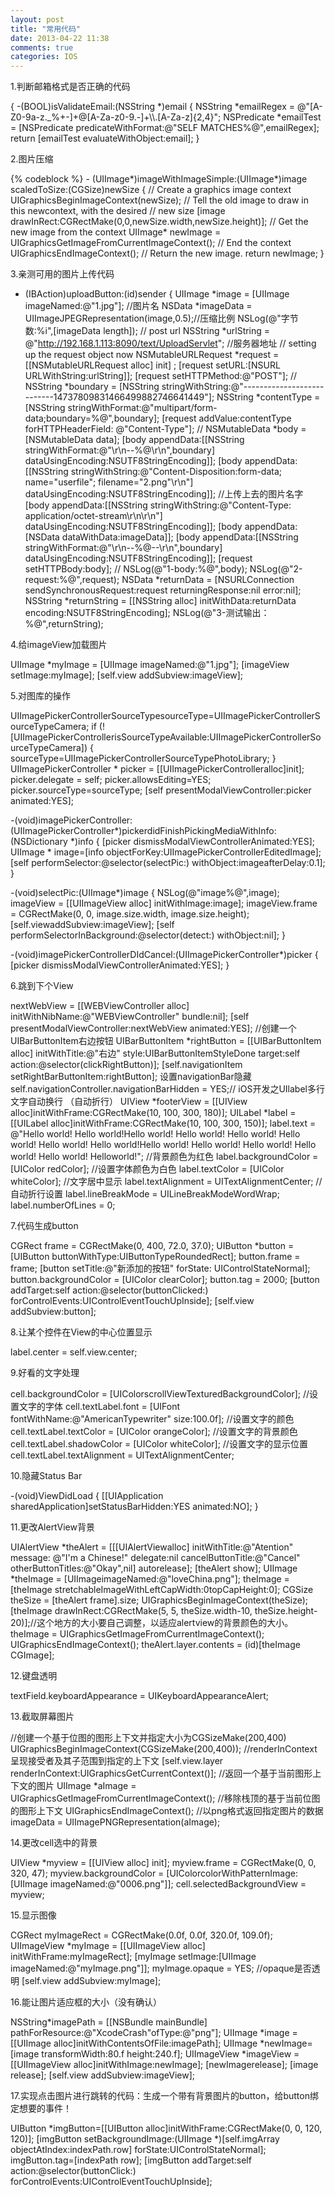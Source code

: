 ```yaml
---
layout: post
title: "常用代码"
date: 2013-04-22 11:38
comments: true
categories: IOS
---
```

<p>1.判断邮箱格式是否正确的代码</p>
{
-(BOOL)isValidateEmail:(NSString *)email
{
  NSString *emailRegex = @"[A-Z0-9a-z._%+-]+@[A-Za-z0-9.-]+\\.[A-Za-z]{2,4}";
  NSPredicate *emailTest = [NSPredicate predicateWithFormat:@"SELF MATCHES%@",emailRegex];
  return [emailTest evaluateWithObject:email];
}


<p>2.图片压缩</p>
{% codeblock   %}
- (UIImage*)imageWithImageSimple:(UIImage*)image scaledToSize:(CGSize)newSize
{
// Create a graphics image context
   UIGraphicsBeginImageContext(newSize);
// Tell the old image to draw in this newcontext, with the desired
// new size
   [image drawInRect:CGRectMake(0,0,newSize.width,newSize.height)];
// Get the new image from the context
   UIImage* newImage = UIGraphicsGetImageFromCurrentImageContext();
// End the context
   UIGraphicsEndImageContext();
// Return the new image.
   return newImage;
}


<p>3.亲测可用的图片上传代码</p>

- (IBAction)uploadButton:(id)sender 
{
   UIImage *image = [UIImage imageNamed:@"1.jpg"]; //图片名
   NSData *imageData = UIImageJPEGRepresentation(image,0.5);//压缩比例
   NSLog(@"字节数:%i",[imageData length]);
// post url
   NSString *urlString = @"http://192.168.1.113:8090/text/UploadServlet";
//服务器地址
// setting up the request object now
   NSMutableURLRequest *request = [[NSMutableURLRequest alloc] init] ;
   [request setURL:[NSURL URLWithString:urlString]];
   [request setHTTPMethod:@"POST"];
//
   NSString *boundary = [NSString stringWithString:@"---------------------------14737809831466499882746641449"];
   NSString *contentType = [NSString stringWithFormat:@"multipart/form-data;boundary=%@",boundary];
   [request addValue:contentType forHTTPHeaderField: @"Content-Type"];
//
   NSMutableData *body = [NSMutableData data];
   [body appendData:[[NSString stringWithFormat:@"\r\n--%@\r\n",boundary] dataUsingEncoding:NSUTF8StringEncoding]];
   [body appendData:[[NSString stringWithString:@"Content-Disposition:form-data; name=\"userfile\"; filename=\"2.png\"\r\n"] dataUsingEncoding:NSUTF8StringEncoding]]; //上传上去的图片名字
   [body appendData:[[NSString stringWithString:@"Content-Type: application/octet-stream\r\n\r\n"] dataUsingEncoding:NSUTF8StringEncoding]];
   [body appendData:[NSData dataWithData:imageData]];
   [body appendData:[[NSString stringWithFormat:@"\r\n--%@--\r\n",boundary] dataUsingEncoding:NSUTF8StringEncoding]];
   [request setHTTPBody:body];
// NSLog(@"1-body:%@",body);
   NSLog(@"2-request:%@",request);
   NSData *returnData = [NSURLConnection sendSynchronousRequest:request returningResponse:nil error:nil];
   NSString *returnString = [[NSString alloc] initWithData:returnData encoding:NSUTF8StringEncoding];
   NSLog(@"3-测试输出：%@",returnString);


<!--more-->

<p>4.给imageView加载图片</p>

UIImage *myImage = [UIImage imageNamed:@"1.jpg"];
[imageView setImage:myImage];
[self.view addSubview:imageView];


<p>5.对图库的操作</p>

UIImagePickerControllerSourceTypesourceType=UIImagePickerControllerSourceTypeCamera;
if (![UIImagePickerControllerisSourceTypeAvailable:UIImagePickerControllerSourceTypeCamera]) 
{
sourceType=UIImagePickerControllerSourceTypePhotoLibrary;
}
UIImagePickerController * picker = [[UIImagePickerControlleralloc]init];
picker.delegate = self;
picker.allowsEditing=YES;
picker.sourceType=sourceType;
[self presentModalViewController:picker animated:YES];



-(void)imagePickerController:(UIImagePickerController*)pickerdidFinishPickingMediaWithInfo:(NSDictionary *)info
{
 [picker dismissModalViewControllerAnimated:YES];
 UIImage * image=[info objectForKey:UIImagePickerControllerEditedImage];
 [self performSelector:@selector(selectPic:) withObject:imageafterDelay:0.1];
}



-(void)selectPic:(UIImage*)image
{
   NSLog(@"image%@",image);
  imageView = [[UIImageView alloc] initWithImage:image];
  imageView.frame = CGRectMake(0, 0, image.size.width, image.size.height);
  [self.viewaddSubview:imageView];
  [self performSelectorInBackground:@selector(detect:) withObject:nil];
}




-(void)imagePickerControllerDIdCancel:(UIImagePickerController*)picker
{
  [picker dismissModalViewControllerAnimated:YES];
}




<p>6.跳到下个View</p>

nextWebView = [[WEBViewController alloc] initWithNibName:@"WEBViewController" bundle:nil];
[self presentModalViewController:nextWebView animated:YES];
//创建一个UIBarButtonItem右边按钮
UIBarButtonItem *rightButton = [[UIBarButtonItem alloc] initWithTitle:@"右边" style:UIBarButtonItemStyleDone target:self action:@selector(clickRightButton)];
[self.navigationItem setRightBarButtonItem:rightButton];
设置navigationBar隐藏
self.navigationController.navigationBarHidden = YES;//
iOS开发之UIlabel多行文字自动换行 （自动折行）
UIView *footerView = [[UIView alloc]initWithFrame:CGRectMake(10, 100, 300, 180)];
UILabel *label = [[UILabel alloc]initWithFrame:CGRectMake(10, 100, 300, 150)];
label.text = @"Hello world! Hello world!Hello world! Hello world! Hello world! Hello world! Hello world! Hello world!Hello world! Hello world! Hello world! Hello world! Hello world! Helloworld!";
//背景颜色为红色
label.backgroundColor = [UIColor redColor];
//设置字体颜色为白色
label.textColor = [UIColor whiteColor];
//文字居中显示
label.textAlignment = UITextAlignmentCenter;
//自动折行设置
label.lineBreakMode = UILineBreakModeWordWrap;
label.numberOfLines = 0;


<p>7.代码生成button</p>

CGRect frame = CGRectMake(0, 400, 72.0, 37.0);
UIButton *button = [UIButton buttonWithType:UIButtonTypeRoundedRect];
button.frame = frame;
[button setTitle:@"新添加的按钮" forState: UIControlStateNormal];
button.backgroundColor = [UIColor clearColor];
button.tag = 2000;
[button addTarget:self action:@selector(buttonClicked:) forControlEvents:UIControlEventTouchUpInside];
[self.view addSubview:button];


<p>8.让某个控件在View的中心位置显示</p>

label.center = self.view.center;


<p>9.好看的文字处理</p>

cell.backgroundColor = [UIColorscrollViewTexturedBackgroundColor];
//设置文字的字体
cell.textLabel.font = [UIFont fontWithName:@"AmericanTypewriter" size:100.0f];
//设置文字的颜色
cell.textLabel.textColor = [UIColor orangeColor];
//设置文字的背景颜色
cell.textLabel.shadowColor = [UIColor whiteColor];
//设置文字的显示位置
cell.textLabel.textAlignment = UITextAlignmentCenter;


<p>10.隐藏Status Bar</p>

-(void)ViewDidLoad
{
  [[UIApplication sharedApplication]setStatusBarHidden:YES animated:NO];
}


<p>11.更改AlertView背景</p>

UIAlertView *theAlert = [[[UIAlertViewalloc] initWithTitle:@"Atention"
message: @"I'm a Chinese!"
delegate:nil
cancelButtonTitle:@"Cancel"
otherButtonTitles:@"Okay",nil] autorelease];
[theAlert show];
UIImage *theImage = [UIImageimageNamed:@"loveChina.png"];
theImage = [theImage stretchableImageWithLeftCapWidth:0topCapHeight:0];
CGSize theSize = [theAlert frame].size;
UIGraphicsBeginImageContext(theSize);
[theImage drawInRect:CGRectMake(5, 5, theSize.width-10, theSize.height-20)];//这个地方的大小要自己调整，以适应alertview的背景颜色的大小。
theImage = UIGraphicsGetImageFromCurrentImageContext();
UIGraphicsEndImageContext();
theAlert.layer.contents = (id)[theImage CGImage];


<p>12.键盘透明</p>

textField.keyboardAppearance = UIKeyboardAppearanceAlert;


<p>13.截取屏幕图片</p>

//创建一个基于位图的图形上下文并指定大小为CGSizeMake(200,400)
UIGraphicsBeginImageContext(CGSizeMake(200,400));
//renderInContext 呈现接受者及其子范围到指定的上下文
[self.view.layer renderInContext:UIGraphicsGetCurrentContext()];
//返回一个基于当前图形上下文的图片
UIImage *aImage = UIGraphicsGetImageFromCurrentImageContext();
//移除栈顶的基于当前位图的图形上下文
UIGraphicsEndImageContext();
//以png格式返回指定图片的数据
imageData = UIImagePNGRepresentation(aImage);


<p>14.更改cell选中的背景</p>

UIView *myview = [[UIView alloc] init];
myview.frame = CGRectMake(0, 0, 320, 47);
myview.backgroundColor = [UIColorcolorWithPatternImage:[UIImage imageNamed:@"0006.png"]];
cell.selectedBackgroundView = myview;


<p>15.显示图像</p>

CGRect myImageRect = CGRectMake(0.0f, 0.0f, 320.0f, 109.0f);
UIImageView *myImage = [[UIImageView alloc] initWithFrame:myImageRect];
[myImage setImage:[UIImage imageNamed:@"myImage.png"]];
myImage.opaque = YES; //opaque是否透明
[self.view addSubview:myImage];


<p>16.能让图片适应框的大小（没有确认）</p>

NSString*imagePath = [[NSBundle mainBundle] pathForResource:@"XcodeCrash"ofType:@"png"];
UIImage *image = [[UIImage alloc]initWithContentsOfFile:imagePath];
UIImage *newImage= [image transformWidth:80.f height:240.f];
UIImageView *imageView = [[UIImageView alloc]initWithImage:newImage];
[newImagerelease];
[image release];
[self.view addSubview:imageView];


<p>17.实现点击图片进行跳转的代码：生成一个带有背景图片的button，给button绑定想要的事件！</p>

UIButton *imgButton=[[UIButton alloc]initWithFrame:CGRectMake(0, 0, 120, 120)];
[imgButton setBackgroundImage:(UIImage *)[self.imgArray objectAtIndex:indexPath.row] forState:UIControlStateNormal];
imgButton.tag=[indexPath row];
[imgButton addTarget:self action:@selector(buttonClick:) forControlEvents:UIControlEventTouchUpInside];

